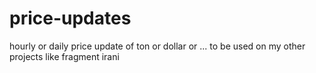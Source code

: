 # price-updates
hourly or daily price update of ton or dollar or ... to be used on my other projects like fragment irani
